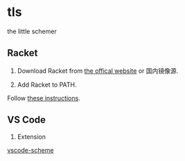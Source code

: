 # tls
the little schemer

## Racket

1. Download Racket from [the offical website](https://www.racket-lang.org/) or 国内镜像源.

2. Add Racket to PATH.

  Follow [these instructions](https://docs.racket-lang.org/pollen/Installation.html).

## VS Code

1. Extension

  [vscode-scheme](https://github.com/sjhuangx/vscode-scheme)
